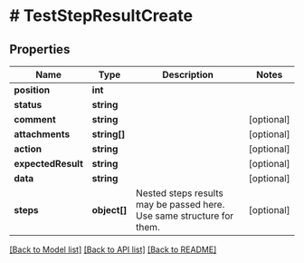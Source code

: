 # # TestStepResultCreate

## Properties

Name | Type | Description | Notes
------------ | ------------- | ------------- | -------------
**position** | **int** |  |
**status** | **string** |  |
**comment** | **string** |  | [optional]
**attachments** | **string[]** |  | [optional]
**action** | **string** |  | [optional]
**expectedResult** | **string** |  | [optional]
**data** | **string** |  | [optional]
**steps** | **object[]** | Nested steps results may be passed here. Use same structure for them. | [optional]

[[Back to Model list]](../../README.md#models) [[Back to API list]](../../README.md#endpoints) [[Back to README]](../../README.md)
